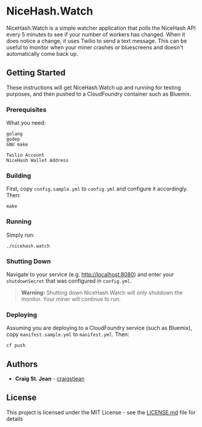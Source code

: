 # NiceHash.Watch

NiceHash.Watch is a simple watcher application that polls the NiceHash API every 5 minutes to see if your number of workers has changed.  When it does notice a change, it uses Twilio to send a text message.  This can be useful to monitor when your miner crashes or bluescreens and doesn't automatically come back up.

## Getting Started

These instructions will get NiceHash.Watch up and running for testing purposes, and then pushed to a CloudFoundry container such as Bluemix.

### Prerequisites

What you need:

```
golang
godep
GNU make

Twilio Account
NiceHash Wallet Address
```

### Building

First, copy `config.sample.yml` to `config.yml` and configure it accordingly.  Then:

```
make
```


### Running

Simply run:

```
./nicehash.watch
```

### Shutting Down

Navigate to your service (e.g. [http://localhost:8080](http://localhost:8080)) and enter your `shutdownSecret` that was configured in `config.yml`.

> **Warning:** Shutting down NiceHash.Watch will *only* shutdown the monitor.  Your miner will continue to run.

### Deploying

Assuming you are deploying to a CloudFoundry service (such as Bluemix), copy `manifest.sample.yml` to `manifest.yml`.  Then:

```
cf push
```

## Authors

* **Craig St. Jean** - [craigstjean](https://github.com/craigstjean)

## License

This project is licensed under the MIT License - see the [LICENSE.md](LICENSE.md) file for details
